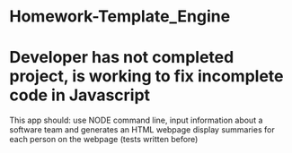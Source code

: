 # Homework-Template_Engine

# Developer has not completed project, is working to fix incomplete code in Javascript

This app should:
use NODE command line, 
input information about a software team and generates an HTML webpage
display summaries for each person on the webpage
(tests written before)

